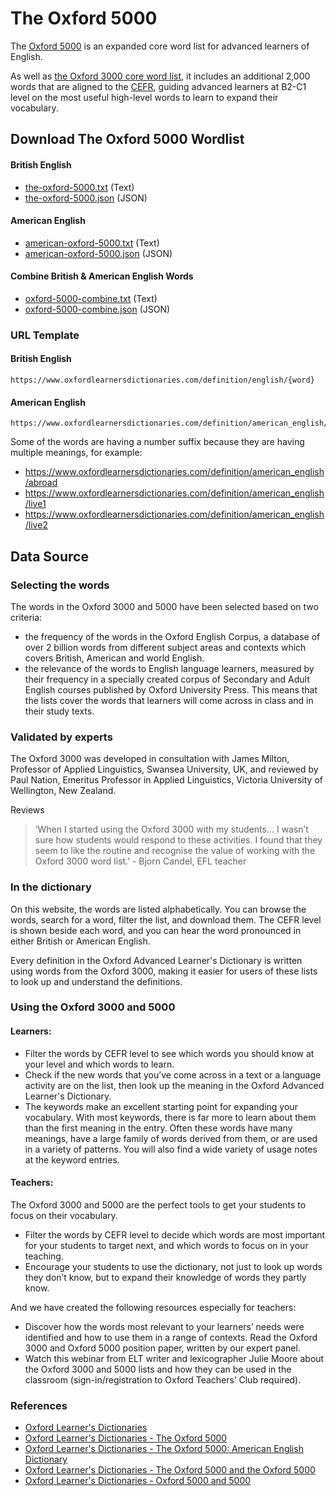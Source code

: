 # The Oxford 5000

The [Oxford 5000](https://www.oxfordlearnersdictionaries.com/about/oxford5000) is an expanded core word list for advanced learners of English.

As well as [the Oxford 3000 core word list](../the-oxford-3000), it includes an additional 2,000 words that are aligned to the [CEFR](https://www.oxfordlearnersdictionaries.com/about/wordlists/cefr), guiding advanced learners at B2-C1 level on the most useful high-level words to learn to expand their vocabulary.


## Download The Oxford 5000 Wordlist

#### British English
- [the-oxford-5000.txt](./the-oxford-5000.txt) (Text)
- [the-oxford-5000.json](./the-oxford-5000.json) (JSON)

#### American English
- [american-oxford-5000.txt](./american-oxford-5000.txt) (Text)
- [american-oxford-5000.json](./american-oxford-5000.json) (JSON)

#### Combine British & American English Words
- [oxford-5000-combine.txt](./oxford-5000-combine.txt) (Text)
- [oxford-5000-combine.json](./oxford-5000-combine.json) (JSON)

<!-- Add CSV, Doc, XSLX version -->

### URL Template
#### British English
```
https://www.oxfordlearnersdictionaries.com/definition/english/{word}
```
#### American English
```
https://www.oxfordlearnersdictionaries.com/definition/american_english/{word}
```
Some of the words are having a number suffix because they are having multiple meanings, for example:
- https://www.oxfordlearnersdictionaries.com/definition/american_english/abroad
- https://www.oxfordlearnersdictionaries.com/definition/american_english/live1
- https://www.oxfordlearnersdictionaries.com/definition/american_english/live2

## Data Source


### Selecting the words
The words in the Oxford 3000 and 5000 have been selected based on two criteria:

- the frequency of the words in the Oxford English Corpus, a database of over 2 billion words from different subject areas and contexts which covers British, American and world English.
- the relevance of the words to English language learners, measured by their frequency in a specially created corpus of Secondary and Adult English courses published by Oxford University Press. This means that the lists cover the words that learners will come across in class and in their study texts.


### Validated by experts
The Oxford 3000 was developed in consultation with James Milton, Professor of Applied Linguistics, Swansea University, UK, and reviewed by Paul Nation, Emeritus Professor in Applied Linguistics, Victoria University of Wellington, New Zealand.

Reviews

> ‘When I started using the Oxford 3000 with my students… I wasn’t sure how students would respond to these activities. I found that they seem to like the routine and recognise the value of working with the Oxford 3000 word list.’ - Bjorn Candel, EFL teacher

### In the dictionary
On this website, the words are listed alphabetically. You can browse the words, search for a word, filter the list, and download them. The CEFR level is shown beside each word, and you can hear the word pronounced in either British or American English.

Every definition in the Oxford Advanced Learner's Dictionary is written using words from the Oxford 3000, making it easier for users of these lists to look up and understand the definitions.

### Using the Oxford 3000 and 5000
#### Learners:

- Filter the words by CEFR level to see which words you should know at your level and which words to learn.
- Check if the new words that you’ve come across in a text or a language activity are on the list, then look up the meaning in the Oxford Advanced Learner's Dictionary.
- The keywords make an excellent starting point for expanding your vocabulary. With most keywords, there is far more to learn about them than the first meaning in the entry. Often these words have many meanings, have a large family of words derived from them, or are used in a variety of patterns. You will also find a wide variety of usage notes at the keyword entries.

#### Teachers:

The Oxford 3000 and 5000 are the perfect tools to get your students to focus on their vocabulary.

- Filter the words by CEFR level to decide which words are most important for your students to target next, and which words to focus on in your teaching.
- Encourage your students to use the dictionary, not just to look up words they don’t know, but to expand their knowledge of words they partly know.

And we have created the following resources especially for teachers:

- Discover how the words most relevant to your learners’ needs were identified and how to use them in a range of contexts. Read the Oxford 3000 and Oxford 5000 position paper, written by our expert panel.
- Watch this webinar from ELT writer and lexicographer Julie Moore about the Oxford 3000 and 5000 lists and how they can be used in the classroom (sign-in/registration to Oxford Teachers’ Club required).


### References
- [Oxford Learner's Dictionaries](https://www.oxfordlearnersdictionaries.com/)
- [Oxford Learner's Dictionaries - The Oxford 5000](https://www.oxfordlearnersdictionaries.com/about/oxford5000)
- [Oxford Learner's Dictionaries - The Oxford 5000: American English Dictionary](https://www.oxfordlearnersdictionaries.com/wordlist/american_english/oxford5000/)
- [Oxford Learner's Dictionaries - The Oxford 5000 and the Oxford 5000](https://www.oxfordlearnersdictionaries.com/about/wordlists/oxford5000-5000)
- [Oxford Learner's Dictionaries - Oxford 5000 and 5000](https://www.oxfordlearnersdictionaries.com/wordlists/oxford5000-5000)
